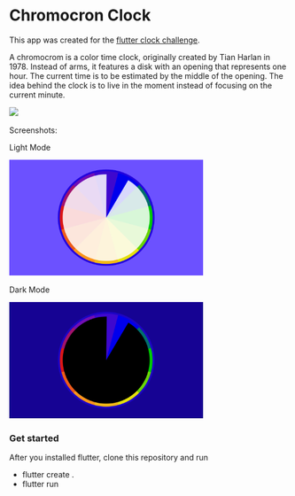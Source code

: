 # Chromocron Clock

This app was created for the [flutter clock challenge](https://flutter.dev/clock).

A chromocrom is a color time clock, originally created by Tian Harlan in 1978. Instead of arms, it features a disk with an opening that represents one hour. The current time is to be estimated by the middle of the opening.
The idea behind the clock is to live in the moment instead of focusing on the current minute.

<img src='chromocron.gif' width='350'>

Screenshots:

Light Mode

<img src='chromocron-lightmode.png' width='350'>

Dark Mode 

<img src='chromocron-darkmode.png' width='350'>

### Get started

After you installed flutter, clone this repository and run
* flutter create .
* flutter run 
